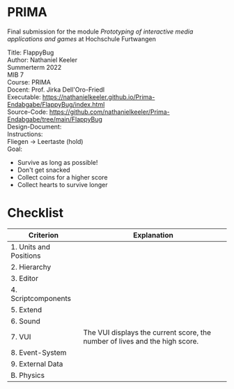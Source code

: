 # PRIMA
Final submission for the module *Prototyping of interactive media applications and games* at Hochschule Furtwangen


Title: FlappyBug  
Author: Nathaniel Keeler  
Summerterm 2022  
MIB 7  
Course: PRIMA  
Docent: Prof. Jirka Dell'Oro-Friedl  
Executable: https://nathanielkeeler.github.io/Prima-Endabgabe/FlappyBug/index.html <br>
Source-Code: https://github.com/nathanielkeeler/Prima-Endabgabe/tree/main/FlappyBug <br>
Design-Document: <br>
Instructions:   
Fliegen -> Leertaste (hold) <br>
Goal:
- Survive as long as possible! <br>
- Don't get snacked <br>
- Collect coins for a higher score <br>
- Collect hearts to survive longer


Checklist
============================================

| Criterion                        |      Explanation        |
|-------------------------|------------------------------------------------------------------------------------------------------------------------------------------------------------------------------------------------------------------------------------------------------------------------------------------------------------------------------------------------------------------------------------------|
|  1. Units and Positions |          |
|  2. Hierarchy           |          |
| 3. Editor               |          |
| 4. Scriptcomponents     |          |
| 5. Extend               |          |
|  6. Sound               |          |
| 7. VUI                  | The VUI displays the current score, the number of lives and the high score.          |
| 8. Event-System         |          |
| 9. External Data        |          |
| B. Physics              |          |